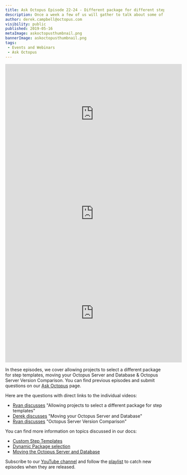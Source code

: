 ```yaml
---
title: Ask Octopus Episode 22-24 - Different package for different step templates, moving Octopus & Octopus Server version comparison
description: Once a week a few of us will gather to talk about some of the most interesting questions we have gotten over the past week and how we went about solving them.
author: derek.campbell@octopus.com
visibility: public
published: 2019-05-16
metaImage: askoctopusthumbnail.png
bannerImage: askoctopusthumbnail.png
tags:
 - Events and Webinars
 - Ask Octopus
---
```


<iframe width="560" height="315" src="https://www.youtube.com/embed/y2uhV98WDSw" frameborder="0" allowfullscreen></iframe>
<iframe width="560" height="315" src="https://www.youtube.com/embed/uq5N4NAfCUI" frameborder="0" allowfullscreen></iframe>
<iframe width="560" height="315" src="https://www.youtube.com/embed/YjCAyyvDp9U" frameborder="0" allowfullscreen></iframe>

In these episodes, we cover allowing projects to select a different package for step templates, moving your Octopus Server and Database & Octopus Server Version Comparison. You can find previous episodes and submit questions on our [Ask Octopus](https://hello.octopus.com/ask-octopus) page.

Here are the questions with direct links to the individual videos:

- [Ryan discusses](https://www.youtube.com/watch?v=y2uhV98WDSw) "Allowing projects to select a different package for step templates"
- [Derek discusses](https://www.youtube.com/watch?v=uq5N4NAfCUI) "Moving your Octopus Server and Database"
- [Ryan discusses](https://www.youtube.com/watch?v=YjCAyyvDp9U) "Octopus Server Version Comparison"

You can find more information on topics discussed in our docs:

- [Custom Step Templates](https://octopus.com/docs/deployment-process/steps/custom-step-templates)
- [Dynamic Package selection](https://octopus.com/docs/deployment-examples/package-deployments/dynamically-selecting-packages)
- [Moving the Octopus Server and Database](https://octopus.com/docs/administration/managing-infrastructure/moving-your-octopus/move-the-database-and-server)

Subscribe to our [YouTube channel](https://www.youtube.com/channel/UCURDSDCwx9ZiCMcLdc8d6Uw?sub_confirmation=1) and follow the [playlist](https://www.youtube.com/playlist?list=PLAGskdGvlaw3-cd9rPiwhwfUo7kDGnOBh) to catch new episodes when they are released.